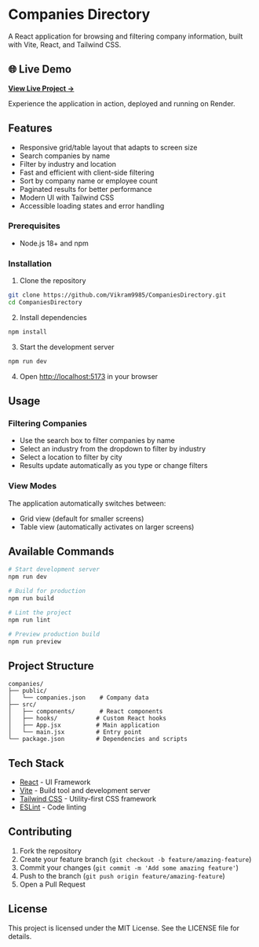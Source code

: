 # Companies Directory

A React application for browsing and filtering company information, built with Vite, React, and Tailwind CSS.

## 🌐 Live Demo

**[View Live Project →](https://companiesdirectory.onrender.com/)**

Experience the application in action, deployed and running on Render.


## Features

-  Responsive grid/table layout that adapts to screen size
-  Search companies by name
-  Filter by industry and location
-  Fast and efficient with client-side filtering
-  Sort by company name or employee count
-  Paginated results for better performance
-  Modern UI with Tailwind CSS
-  Accessible loading states and error handling



### Prerequisites

- Node.js 18+ and npm

### Installation

1. Clone the repository
```bash
git clone https://github.com/Vikram9985/CompaniesDirectory.git
cd CompaniesDirectory
```

2. Install dependencies
```bash
npm install
```

3. Start the development server
```bash
npm run dev
```

4. Open [http://localhost:5173](http://localhost:5173) in your browser

## Usage

### Filtering Companies

- Use the search box to filter companies by name
- Select an industry from the dropdown to filter by industry
- Select a location to filter by city
- Results update automatically as you type or change filters



### View Modes

The application automatically switches between:
- Grid view (default for smaller screens)
- Table view (automatically activates on larger screens)

## Available Commands

```bash
# Start development server
npm run dev

# Build for production
npm run build

# Lint the project
npm run lint

# Preview production build
npm run preview
```

## Project Structure

```
companies/
├── public/
│   └── companies.json    # Company data
├── src/
│   ├── components/       # React components
│   ├── hooks/           # Custom React hooks
│   ├── App.jsx          # Main application
│   └── main.jsx         # Entry point
└── package.json         # Dependencies and scripts
```

## Tech Stack

- [React](https://react.dev/) - UI Framework
- [Vite](https://vitejs.dev/) - Build tool and development server
- [Tailwind CSS](https://tailwindcss.com/) - Utility-first CSS framework
- [ESLint](https://eslint.org/) - Code linting

## Contributing

1. Fork the repository
2. Create your feature branch (`git checkout -b feature/amazing-feature`)
3. Commit your changes (`git commit -m 'Add some amazing feature'`)
4. Push to the branch (`git push origin feature/amazing-feature`)
5. Open a Pull Request

## License

This project is licensed under the MIT License. See the LICENSE file for details.
